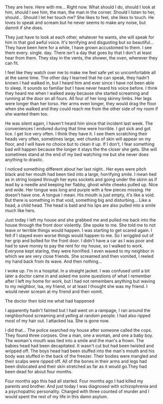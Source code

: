 They are here. Here with me... Right now. What should I do, should I look at him, should I see him, the man, the man in the corner. Should I listen to her, should... Should I let her touch me? She likes to feel, she likes to touch. He loves to speak and scream but he never seems to make any noise, but damnit if she does. 

They just have to look at each other, whatever he wants, she will speak for him in that god awful voice. It's terrifying and disgusting but so beautiful... They have been here for a while, I have grown accustomed to them. I see them every. single. day. There isn't a day that goes by that I don't at least hear from them. They stay in the vents, the shower, the oven, wherever they can fit.

I feel like they watch over me to make me feel safe yet so uncomfortable all at the same time. The other day I learned that he can speak, they hadn't known I had walked in, but I heard him and ever since I have not been able to sleep. It sounds so familiar but I have never heard his voice before. I think they heard me when I walked away because she started screaming and running at the door on all fours. All four of her long skinny limbs. Her legs were longer than her torso. Her arms even longer, they would drag the floor when she walked and they could reach me from the other side of my room if she wanted them too.

He was silent again, I haven't heard him since that incident last week. The conveniences I endured during that time were horrible. I got sick and got lice. I get lice very often. I think they have it. I see them scratching their heads very often, sometimes large, wet chunks of skin will appear on my floor, and I will have no choice but to clean it up. If I don't, I fear something bad will happen because the longer it stays the the closer she gets. She will sometimes stand at the end of my bed watching me but she never does anything to drastic.

I noticed something different about her last night.. Her eyes were pitch black and her mouth had been tied into a large, horrifying smile. I mean tied as in string looped through her eyes sockets and going under the skinn as if lead by a needle and keeping her flabby, ghost white cheeks pulled up. Nice and wide. Her tongue was long and purple with a few pieces missing. He doesn't have one. A tongue I mean. His mouth is just empty, it's like a void. But there is something in that void, something big and disturbing... Like a head, a child head. The head is bald and his lips are also pulled into a smile much like hers.

Just today I left my house and she grabbed me and pulled me back into the house through the front door violently. She spoke to me. She told me to not leave or terrible things would happen. I was starting to get scared again. I felt if I stayed even worse things would happen to me. So I wriggled out of her grip and bolted for the front door. I didn't have a car as I was poor and had to save money to pay the rent for my house, so I walked to work. Everyone kept staring, they were horrified. I even waved to my neighbor in which we are very close friends. She screamed and then vomited, I reeled my hand back from its wave. And then nothing...

I woke up. I'm in a hospital. In a straight jacket. I was confused until a bit later a doctor came in and asked me some questions of what I remember after I left my home for work, but I had not remembers anything but waving to my neighbor, Isa, my friend, or at least I thought she was my friend. I would never scream at my friend and then vomit.

The doctor then told me what had happened

I apparently hadn't fainted but I had went on a rampage, I ran around the neighborhood screaming and yelling at random people. I had also ripped most of my hair out. I attacked Isa. She is gone now. 

I did that... The police searched my house after someone called the cops. They found three corpses. One a man, one a woman, and one a baby boy. The woman's mouth was tied into a smile and the man's a frown. The babies head had been decapitated. It wasn't cut but had been twisted and wripped off. The boys head had been stuffed into the man's mouth and his body was stuffed in the back of the freezer. Their bodies were mangled and their scalps were ripped off. All of the bones in their arms and legs had been dislocated and their skin stretched as far as it would go.They had been dead for about four months.

Four months ago this had all started. Four months ago I had killed my parents and brother. And just today I was diagnosed with schizophrenia and a psychopathic personality. Charged with three counted of murder and I would spent the rest of my life in this damn asylum.